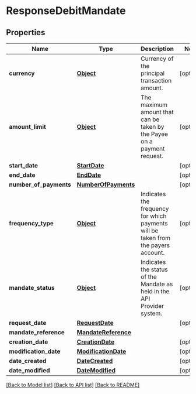 # ResponseDebitMandate

## Properties
Name | Type | Description | Notes
------------ | ------------- | ------------- | -------------
**currency** | [**Object**](Object.md) | Currency of the principal transaction amount. | [optional] 
**amount_limit** | [**Object**](Object.md) | The maximum amount that can be taken by the Payee on a payment request. | [optional] 
**start_date** | [**StartDate**](StartDate.md) |  | [optional] 
**end_date** | [**EndDate**](EndDate.md) |  | [optional] 
**number_of_payments** | [**NumberOfPayments**](NumberOfPayments.md) |  | [optional] 
**frequency_type** | [**Object**](Object.md) | Indicates the frequency for which payments will be taken from the payers account. | [optional] 
**mandate_status** | [**Object**](Object.md) | Indicates the status of the Mandate as held in the API Provider system. | [optional] 
**request_date** | [**RequestDate**](RequestDate.md) |  | [optional] 
**mandate_reference** | [**MandateReference**](MandateReference.md) |  | 
**creation_date** | [**CreationDate**](CreationDate.md) |  | [optional] 
**modification_date** | [**ModificationDate**](ModificationDate.md) |  | [optional] 
**date_created** | [**DateCreated**](DateCreated.md) |  | [optional] 
**date_modified** | [**DateModified**](DateModified.md) |  | [optional] 

[[Back to Model list]](../README.md#documentation-for-models) [[Back to API list]](../README.md#documentation-for-api-endpoints) [[Back to README]](../README.md)

